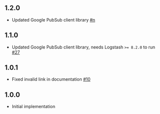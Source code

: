 ## 1.2.0
 - Updated Google PubSub client library [#n](https://github.com/logstash-plugins/logstash-output-google_pubsub/pull/n)

## 1.1.0
 - Updated Google PubSub client library, needs Logstash `>= 8.2.0` to run [#27](https://github.com/logstash-plugins/logstash-output-google_pubsub/pull/27)

## 1.0.1
  - Fixed invalid link in documentation [#10](https://github.com/logstash-plugins/logstash-output-google_pubsub/pull/10)
  
## 1.0.0
  - Initial implementation